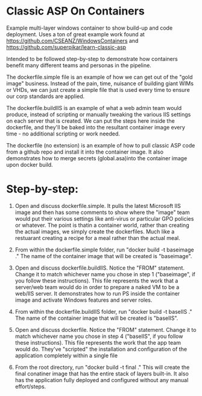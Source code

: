 # Classic ASP On Containers
Example multi-layer windows container to show build-up and code deployment. Uses a ton of great example work found at https://github.com/CSEANZ/WindowsContainers and https://github.com/superpikar/learn-classic-asp

Intended to be followed step-by-step to demonstrate how containers benefit many different teams and personas in the pipeline.

The dockerfile.simple file is an example of how we can get out of the "gold image" business.  Instead of the pain, time, nuisance of building giant WIMs or VHDs, we can just create a simple file that is used every time to ensure our corp standards are applied.

The dockerfile.buildIIS is an example of what a web admin team would produce, instead of scripting or manually tweaking the various IIS settings on each server that is created.  We can put the steps here inside the dockerfile, and they'll be baked into the resultant container image every time - no additional scripting or work needed.

The dockerfile (no extension) is an example of how to pull classic ASP code from a github repo and install it into the container image. It also demonstrates how to merge secrets (global.asa)into the container image upon docker build.  


# Step-by-step:
1. Open and discuss dockerfile.simple.  It pulls the latest Microsoft IIS image and then has some comments to show where the "image" team would put their various settings like anti-virus or particular GPO policies or whatever.  The point is thatin a container world, rather than creating the actual images, we simply create the dockerfiles.  Much like a restuarant creating a recipe for a meal rather than the actual meal.

2. From within the dockerfile.simple folder, run "docker build -t baseimage ." The name of the container image that will be created is "baseimage".

3. Open and discuss dockerfile.buildIIS.  Notice the "FROM" statement.  Change it to match whichever name you chose in step 1 ("baseimage", if you follow these instructions).  This file represents the work that a server/web team would do in order to prepare a naked VM to be a web/IIS server.  It demonstrates how to run PS inside the container image and activate Windows features and server roles.

4. From within the dockerfile.buildIIS folder, run "docker build -t baseIIS ."  The name of the container image that will be created is "baseIIS".
 
5. Open and discuss dockerfile.  Notice the "FROM" statement.  Change it to match whichever name you chose in step 4 ("baseIIS", if you follow these instructions).  This file represents the work that the app team would do. They've "scripted" the installation and configuration of the application completely within a single file

6. From the root directory, run "docker build -t final ."  This will create the final conatiner image that has the entire stack of layers built-in. It also has the application fully deployed and configured without any manual effort/steps.
